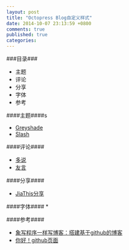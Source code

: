 ```yaml
---
layout: post
title: "Octopress Blog自定义样式"
date: 2014-10-07 23:13:59 +0800
comments: true
published: true
categories: 
---
```


###目录###

* 主题
* 评论
* 分享
* 字体
* 参考

####主题####s
* [Greyshade](https://github.com/shashankmehta/greyshade)
* [Slash](https://github.com/tommy351/Octopress-Theme-Slash)


####评论####
* [多说](http://duoshuo.com/create-site/)
* [友言](http://www.uyan.cc/)


####分享####
* [JiaThis分享](http://www.jiathis.com/)


####字体####
* 

####参考####
* [象写程序一样写博客：搭建基于github的博客](http://blog.devtang.com/blog/2012/02/10/setup-blog-based-on-github/)
* [你好！github页面](http://beyondvincent.com/blog/2013/07/27/107-hello-page-of-github/)

